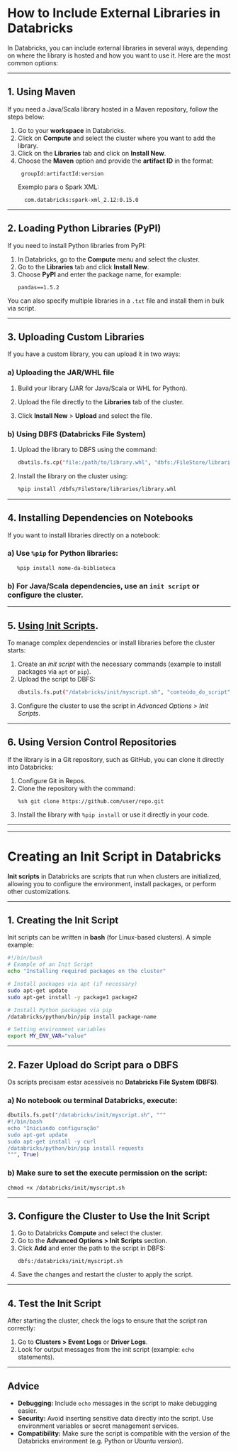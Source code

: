 # How to Include External Libraries in Databricks

In Databricks, you can include external libraries in several ways, depending on where the library is hosted and how you want to use it. Here are the most common options:

---

## 1. Using Maven
If you need a Java/Scala library hosted in a Maven repository, follow the steps below:

1. Go to your **workspace** in Databricks.
2. Click on **Compute** and select the cluster where you want to add the library.
3. Click on the **Libraries** tab and click on **Install New**.
4. Choose the **Maven** option and provide the **artifact ID** in the format:
   ```
    groupId:artifactId:version
   ```
   Exemplo para o Spark XML:
      ```
        com.databricks:spark-xml_2.12:0.15.0
      ```

---

## 2. Loading Python Libraries (PyPI)

If you need to install Python libraries from PyPI:

1. In Databricks, go to the **Compute** menu and select the cluster.
2. Go to the **Libraries** tab and click **Install New**.
3. Choose **PyPI** and enter the package name, for example:
   ```
   pandas==1.5.2
   ```

You can also specify multiple libraries in a `.txt` file and install them in bulk via script.

---

## 3. Uploading Custom Libraries

If you have a custom library, you can upload it in two ways:

### a) Uploading the JAR/WHL file

1. Build your library (JAR for Java/Scala or WHL for Python).

2. Upload the file directly to the **Libraries** tab of the cluster.

3. Click **Install New** > **Upload** and select the file.

### b) Using DBFS (Databricks File System)

1. Upload the library to DBFS using the command:
   ```bash
   dbutils.fs.cp("file:/path/to/library.whl", "dbfs:/FileStore/libraries/")
   ```
2. Install the library on the cluster using:
   ```bash
   %pip install /dbfs/FileStore/libraries/library.whl
   ```

---

## 4. Installing Dependencies on Notebooks

If you want to install libraries directly on a notebook:

### a) Use `%pip` for Python libraries:
   ```pyhon
      %pip install nome-da-biblioteca
   ```

### b) For Java/Scala dependencies, use an `init script` or configure the cluster.

---

## 5. [Using Init Scripts](#creating-an-init-script-in-databricks).

To manage complex dependencies or install libraries before the cluster starts:

1. Create an *init script* with the necessary commands (example to install packages via `apt` or `pip`).
2. Upload the script to DBFS:
   ```bash
   dbutils.fs.put("/databricks/init/myscript.sh", "conteúdo_do_script", True)
   ```
3. Configure the cluster to use the script in *Advanced Options > Init Scripts*.

---

## 6. Using Version Control Repositories

If the library is in a Git repository, such as GitHub, you can clone it directly into Databricks:

1. Configure Git in Repos.
2. Clone the repository with the command:
   ```
   %sh git clone https://github.com/user/repo.git
   ```
3. Install the library with `%pip install` or use it directly in your code.

---

---

# Creating an Init Script in Databricks

**Init scripts** in Databricks are scripts that run when clusters are initialized, allowing you to configure the environment, install packages, or perform other customizations.

---

## 1. Creating the Init Script

Init scripts can be written in **bash** (for Linux-based clusters). A simple example:

```bash
#!/bin/bash
# Example of an Init Script
echo "Installing required packages on the cluster"

# Install packages via apt (if necessary)
sudo apt-get update
sudo apt-get install -y package1 package2

# Install Python packages via pip
/databricks/python/bin/pip install package-name

# Setting environment variables
export MY_ENV_VAR="value"
```
---

## 2. Fazer Upload do Script para o DBFS

Os scripts precisam estar acessíveis no **Databricks File System (DBFS)**.

### a) No notebook ou terminal Databricks, execute:

```python
dbutils.fs.put("/databricks/init/myscript.sh", """
#!/bin/bash
echo "Iniciando configuração"
sudo apt-get update
sudo apt-get install -y curl
/databricks/python/bin/pip install requests
""", True)
```

### b) Make sure to set the execute permission on the script:

```
chmod +x /databricks/init/myscript.sh
```

---

## 3. Configure the Cluster to Use the Init Script

1. Go to Databricks **Compute** and select the cluster.
2. Go to the **Advanced Options > Init Scripts** section.
3. Click **Add** and enter the path to the script in DBFS:
   ```
   dbfs:/databricks/init/myscript.sh
   ```
4. Save the changes and restart the cluster to apply the script.

---

## 4. Test the Init Script

After starting the cluster, check the logs to ensure that the script ran correctly:

1. Go to **Clusters > Event Logs** or **Driver Logs**.
2. Look for output messages from the init script (example: `echo` statements).

---

## Advice

- **Debugging:** Include `echo` messages in the script to make debugging easier.
- **Security:** Avoid inserting sensitive data directly into the script. Use environment variables or secret management services.
- **Compatibility:** Make sure the script is compatible with the version of the Databricks environment (e.g. Python or Ubuntu version).
